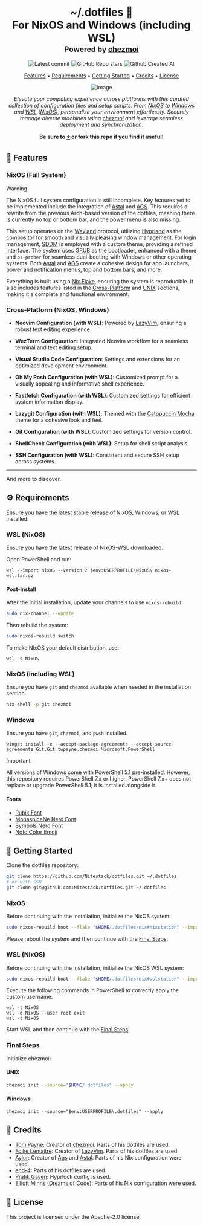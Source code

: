 <div align="center">
<h1>
  ~/.dotfiles&nbsp;📂
  <br/>
  For NixOS and Windows (including WSL)
  <br/>
  <sup>
    <sub>Powered by <a href="https://chezmoi.io" target="_blank">chezmoi</a></sub>
  </sup>
</h1>

![Latest commit](https://img.shields.io/github/last-commit/Nitestack/dotfiles?style=for-the-badge)
![GitHub Repo stars](https://img.shields.io/github/stars/Nitestack/dotfiles?style=for-the-badge)
![Github Created At](https://img.shields.io/github/created-at/Nitestack/dotfiles?style=for-the-badge)

[Features](#-features) • [Requirements](#️-requirements) • [Getting Started](#-getting-started) • [Credits](#-credits) • [License](#-license)

![image](https://github.com/Nitestack/dotfiles/assets/74626967/154b824c-42f2-4ec0-818b-f244f8c91f4b)

_Elevate your computing experience across platforms with this curated collection of configuration files and setup scripts. From [NixOS](https://nixos.org) to [Windows](https://microsoft.com/windows) and [WSL](https://learn.microsoft.com/windows/wsl) ([NixOS](https://nix-community.github.io/NixOS-WSL)), personalize your environment effortlessly. Securely manage diverse machines using [chezmoi](https://chezmoi.io) and leverage seamless deployment and synchronization._

<p>
  <strong>Be sure to <a href="#" title="star">⭐️</a> or fork this repo if you find it useful!</strong>
</p>
</div>

## 🚀 Features

### NixOS (Full System)

> [!WARNING]
> The NixOS full system configuration is still incomplete. Key features yet to be implemented include the integration of [Astal](https://aylur.github.io/astal) and [AGS](https://aylur.github.io/ags-docs). This requires a rewrite from the previous Arch-based version of the dotfiles, meaning there is currently no top or bottom bar, and the power menu is also missing.

This setup operates on the [Wayland](https://wayland.freedesktop.org) protocol, utilizing [Hyprland](https://hyprland.org) as the compositor for smooth and visually pleasing window management. For login management, [SDDM](https://github.com/sddm/sddm) is employed with a custom theme, providing a refined interface. The system uses [GRUB](https://www.gnu.org/software/grub) as the bootloader, enhanced with a theme and `os-prober` for seamless dual-booting with Windows or other operating systems. Both [Astal](https://aylur.github.io/astal) and [AGS](https://aylur.github.io/ags-docs) create a cohesive design for app launchers, power and notification menus, top and bottom bars, and more.

Everything is built using a [Nix Flake](https://nix.dev/concepts/flakes.html), ensuring the system is reproducible. It also includes features listed in the [Cross-Platform](#cross-platform-nixos-windows) and [UNIX](#unix-nixos) sections, making it a complete and functional environment.

### Cross-Platform (NixOS, Windows)

- **Neovim Configuration (with WSL)**: Powered by [LazyVim](http://www.lazyvim.org), ensuring a robust text editing experience.

- **WezTerm Configuration**: Integrated Neovim workflow for a seamless terminal and text editing setup.

- **Visual Studio Code Configuration**: Settings and extensions for an optimized development environment.

- **Oh My Posh Configuration (with WSL)**: Customized prompt for a visually appealing and informative shell experience.

- **Fastfetch Configuration (with WSL)**: Customized settings for efficient system information display.

- **Lazygit Configuration (with WSL)**: Themed with the [Catppuccin Mocha](https://github.com/catppuccin/lazygit) theme for a cohesive look and feel.

- **Git Configuration (with WSL)**: Customized settings for version control.

- **ShellCheck Configuration (with WSL)**: Setup for shell script analysis.

- **SSH Configuration (with WSL)**: Consistent and secure SSH setup across systems.

---

And more to discover.

## ⚙️ Requirements

Ensure you have the latest stable release of [NixOS](https://nixos.org), [Windows](https://microsoft.com/windows), or [WSL](https://learn.microsoft.com/windows/wsl) installed.

### WSL (NixOS)

Ensure you have the latest release of [NixOS-WSL](https://github.com/nix-community/NixOS-WSL/releases/latest) downloaded.

Open PowerShell and run:

```pwsh
wsl --import NixOS --version 2 $env:USERPROFILE\NixOS\ nixos-wsl.tar.gz
```

#### Post-Install

After the initial installation, update your channels to use `nixos-rebuild`:

```sh
sudo nix-channel --update
```

Then rebuild the system:

```sh
sudo nixos-rebuild switch
```

To make NixOS your default distribution, use:

```pwsh
wsl -s NixOS
```

### NixOS (including WSL)

Ensure you have `git` and `chezmoi` available when needed in the installation section.

```sh
nix-shell -p git chezmoi
```

### Windows

Ensure you have `git`, `chezmoi`, and `pwsh` installed.

```pwsh
winget install -e --accept-package-agreements --accept-source-agreements Git.Git twpayne.chezmoi Microsoft.PowerShell
```

> [!IMPORTANT]
> All versions of Windows come with PowerShell 5.1 pre-installed. However, this repository requires PowerShell 7.x or higher. PowerShell 7.x+ does not replace or upgrade PowerShell 5.1; it is installed alongside it.

#### Fonts

- [Rubik Font](https://fonts.google.com/specimen/Rubik)
- [MonaspiceNe Nerd Font](https://nerdfonts.com/font-downloads)
- [Symbols Nerd Font](https://nerdfonts.com/font-downloads)
- [Noto Color Emoji](https://fonts.google.com/noto)

## 🏁 Getting Started

Clone the dotfiles repository:

```sh
git clone https://github.com/Nitestack/dotfiles.git ~/.dotfiles
# or with SSH
git clone git@github.com:Nitestack/dotfiles.git ~/.dotfiles
```

### NixOS

Before continuing with the installation, initialize the NixOS system:

```sh
sudo nixos-rebuild boot --flake "$HOME/.dotfiles/nix#nixstation" --impure
```

Please reboot the system and then continue with the [Final Steps](#final-steps).

### WSL (NixOS)

Before continuing with the installation, initialize the NixOS WSL system:

```sh
sudo nixos-rebuild boot --flake "$HOME/.dotfiles/nix#wslstation" --impure
```

Execute the following commands in PowerShell to correctly apply the custom username:

```pwsh
wsl -t NixOS
wsl -d NixOS --user root exit
wsl -t NixOS
```

Start WSL and then continue with the [Final Steps](#final-steps).

### Final Steps

Initialize chezmoi:

#### UNIX

```sh
chezmoi init --source="$HOME/.dotfiles" --apply
```

#### Windows

```pwsh
chezmoi init --source="$env:USERPROFILE\.dotfiles" --apply
```

## 🙌 Credits

- [Tom Payne](https://github.com/twpayne): Creator of [chezmoi](https://chezmoi.io). Parts of his dotfiles are used.
- [Folke Lemaitre](https://github.com/folke): Creator of [LazyVim](https://github.com/LazyVim/LazyVim). Parts of his dotfiles are used.
- [Aylur](https://github.com/Aylur): Creator of [Ags](https://aylur.github.io/ags-docs) and [Astal](https://aylur.github.io/astal). Parts of his Nix configuration were used.
- [end-4](https://github.com/end-4): Parts of his dotfiles are used.
- [Pratik Gayen](https://github.com/FireDrop6000/hyprland-mydots): Hyprlock config is used.
- [Elliott Minns](https://github.com/elliottminns) ([Dreams of Code](https://www.youtube.com/@dreamsofcode)): Parts of his Nix configuration were used.

## 📝 License

This project is licensed under the Apache-2.0 license.
